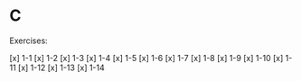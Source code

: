 # C

Exercises:

[x] 1-1
[x] 1-2
[x] 1-3
[x] 1-4
[x] 1-5
[x] 1-6
[x] 1-7
[x] 1-8
[x] 1-9
[x] 1-10
[x] 1-11
[x] 1-12
[x] 1-13
[x] 1-14

